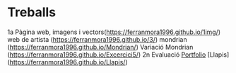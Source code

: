 # Treballs
1a Pàgina web,  imagens i vectors(https://ferranmora1996.github.io/1img/)
web de artista (https://ferranmora1996.github.io/3/)
mondrian (https://ferranmora1996.github.io/Mondrian/)
Variació Mondrian (https://ferranmora1996.github.io/Excercici5/)
2n Evaluació
[Portfolio](http://127.0.0.1:55806/index.html#contact)
[Llapis] (https://ferranmora1996.github.io/Llapis/)
